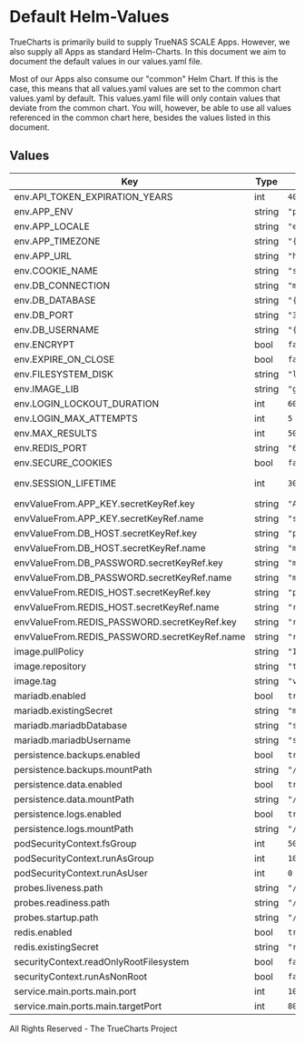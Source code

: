 # Default Helm-Values

TrueCharts is primarily build to supply TrueNAS SCALE Apps.
However, we also supply all Apps as standard Helm-Charts. In this document we aim to document the default values in our values.yaml file.

Most of our Apps also consume our "common" Helm Chart.
If this is the case, this means that all values.yaml values are set to the common chart values.yaml by default. This values.yaml file will only contain values that deviate from the common chart.
You will, however, be able to use all values referenced in the common chart here, besides the values listed in this document.

## Values

| Key | Type | Default | Description |
|-----|------|---------|-------------|
| env.API_TOKEN_EXPIRATION_YEARS | int | `40` |  |
| env.APP_ENV | string | `"production"` |  |
| env.APP_LOCALE | string | `"en"` |  |
| env.APP_TIMEZONE | string | `"{{ .Values.TZ }}"` |  |
| env.APP_URL | string | `"http://localhost:80"` |  |
| env.COOKIE_NAME | string | `"snipeit_session"` |  |
| env.DB_CONNECTION | string | `"mysql"` |  |
| env.DB_DATABASE | string | `"{{ .Values.mariadb.mariadbDatabase }}"` |  |
| env.DB_PORT | string | `"3306"` |  |
| env.DB_USERNAME | string | `"{{ .Values.mariadb.mariadbUsername }}"` |  |
| env.ENCRYPT | bool | `false` |  |
| env.EXPIRE_ON_CLOSE | bool | `false` |  |
| env.FILESYSTEM_DISK | string | `"local"` |  |
| env.IMAGE_LIB | string | `"gd"` |  |
| env.LOGIN_LOCKOUT_DURATION | int | `60` |  |
| env.LOGIN_MAX_ATTEMPTS | int | `5` |  |
| env.MAX_RESULTS | int | `500` |  |
| env.REDIS_PORT | string | `"6379"` |  |
| env.SECURE_COOKIES | bool | `false` |  |
| env.SESSION_LIFETIME | int | `30` |  APP_LOG_LEVEL: "debug" Session |
| envValueFrom.APP_KEY.secretKeyRef.key | string | `"APP_KEY"` |  |
| envValueFrom.APP_KEY.secretKeyRef.name | string | `"snipeit-secrets"` |  |
| envValueFrom.DB_HOST.secretKeyRef.key | string | `"plainhost"` |  |
| envValueFrom.DB_HOST.secretKeyRef.name | string | `"mariadbcreds"` |  |
| envValueFrom.DB_PASSWORD.secretKeyRef.key | string | `"mariadb-password"` |  |
| envValueFrom.DB_PASSWORD.secretKeyRef.name | string | `"mariadbcreds"` |  |
| envValueFrom.REDIS_HOST.secretKeyRef.key | string | `"plainhost"` |  |
| envValueFrom.REDIS_HOST.secretKeyRef.name | string | `"rediscreds"` |  |
| envValueFrom.REDIS_PASSWORD.secretKeyRef.key | string | `"redis-password"` |  |
| envValueFrom.REDIS_PASSWORD.secretKeyRef.name | string | `"rediscreds"` |  |
| image.pullPolicy | string | `"IfNotPresent"` |  |
| image.repository | string | `"tccr.io/truecharts/snipe-it"` |  |
| image.tag | string | `"v5.4.1@sha256:392cd5a87a094675702b2f81a84213624851d2c4adec2dbad207a91f7d39d3d4"` |  |
| mariadb.enabled | bool | `true` |  |
| mariadb.existingSecret | string | `"mariadbcreds"` |  |
| mariadb.mariadbDatabase | string | `"snipe-it"` |  |
| mariadb.mariadbUsername | string | `"snipe-it"` |  |
| persistence.backups.enabled | bool | `true` |  |
| persistence.backups.mountPath | string | `"/var/lib/snipeit/dumps"` |  |
| persistence.data.enabled | bool | `true` |  |
| persistence.data.mountPath | string | `"/var/lib/snipeit/data"` |  |
| persistence.logs.enabled | bool | `true` |  |
| persistence.logs.mountPath | string | `"/var/www/html/storage/logs"` |  |
| podSecurityContext.fsGroup | int | `50` |  |
| podSecurityContext.runAsGroup | int | `1000` |  |
| podSecurityContext.runAsUser | int | `0` |  |
| probes.liveness.path | string | `"/health"` |  |
| probes.readiness.path | string | `"/health"` |  |
| probes.startup.path | string | `"/health"` |  |
| redis.enabled | bool | `true` |  |
| redis.existingSecret | string | `"rediscreds"` |  |
| securityContext.readOnlyRootFilesystem | bool | `false` |  |
| securityContext.runAsNonRoot | bool | `false` |  |
| service.main.ports.main.port | int | `10120` |  |
| service.main.ports.main.targetPort | int | `80` |  |

All Rights Reserved - The TrueCharts Project
